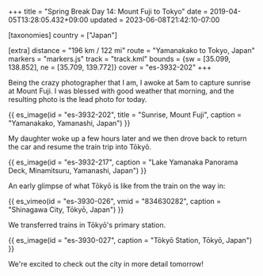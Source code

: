 +++
title = "Spring Break Day 14: Mount Fuji to Tokyo"
date = 2019-04-05T13:28:05.432+09:00
updated = 2023-06-08T21:42:10-07:00

[taxonomies]
country = ["Japan"]

[extra]
distance = "196 km / 122 mi"
route = "Yamanakako to Tokyo, Japan"
markers = "markers.js"
track = "track.kml"
bounds = {sw = [35.099, 138.852], ne = [35.709, 139.772]}
cover = "es-3932-202"
+++

Being the crazy photographer that I am, I awoke at 5am to capture sunrise at Mount Fuji. I was blessed with good weather that morning, and the resulting photo is the lead photo for today.

<!-- more -->

{{ es_image(id = "es-3932-202", title = "Sunrise, Mount Fuji", caption = "Yamanakako, Yamanashi, Japan") }}

My daughter woke up a few hours later and we then drove back to return the car and resume the train trip into Tōkyō.

{{ es_image(id = "es-3932-217", caption = "Lake Yamanaka Panorama Deck, Minamitsuru, Yamanashi, Japan") }}

An early glimpse of what Tōkyō is like from the train on the way in:

{{ es_vimeo(id = "es-3930-026", vmid = "834630282", caption = "Shinagawa City, Tōkyō, Japan") }}

We transferred trains in Tōkyō's primary station.

{{ es_image(id = "es-3930-027", caption = "Tōkyō Station, Tōkyō, Japan") }}

We're excited to check out the city in more detail tomorrow!
